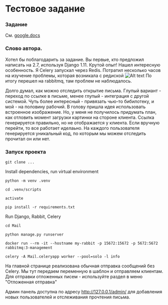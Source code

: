 # Тестовое задание

### Задание
См. [google.docs](https://docs.google.com/document/d/1frjtOtChwW7ZZ0pHcUQxMPNyteRW8WLKVSsBxTd5Kns/edit)

### Слово автора. 

Хотел бы поблагодарить за задание. Вы первые, кто предложил написать на 2.7, используя Django 1.11. Крутой опыт! 
Нашел интересную особенность. Я Celery запускал через Redis. Потратил несколько часов на изучение проблемы, которая возникала с редиской
<img src="https://github.com/Orwall46/task5/blob/master/DecodeError.PNG?raw=true" alt="Alt text" title="Optional title">
По итогу перешел на rabbitmq, там проблем не наблюдалось.

Долго думал, как можно отследить открытие письма. Глупый вариант - переход по ссылке в письме, менее глупый - интеграция с другой системой. Чуть более интересный - привязать чью-то бибилотеку, и мой - на половину рабочий. В голову пришла идея использовать встроенное изображение. Но, у меня не получилось придумать план, как отловить момент загрузки картинки на стороне клиента. Ссылка генерируется правильно, но не отображается у клиента. Если вручную перейти, то все работает иделаьно. На каждого пользователя генерируется уникальный код, по которым мы можем отследить прочитал он или нет. 


### Запуск проекта
```
git clone ...
```
Install dependencies, run virtual environment
```
python -m venv .venv
```
```
cd .venv/scripts
```
```
activate
```
```
pip install -r requirements.txt
``` 
Run Django, Rabbit, Celery
```
cd Mail
```
```
python manage.py runserver
```
```
docker run --rm -it --hostname my-rabbit -p 15672:15672 -p 5672:5672 rabbitmq:3-management
```
```
celery -A Mail.celeryapp worker --pool=solo -l info
```

На главной странице реализована обычная отправка сообщений без Celery. Мы тут передаем переменную в шаблон и отправляем клиентам. 
Для отправки отложенных писем - используйте раздел в меню "Отложенная отправка"

Админ панель доступна по адресу http://127.0.0.1/admin/ для добавления новых пользователей и отслеживания прочтения письма.
